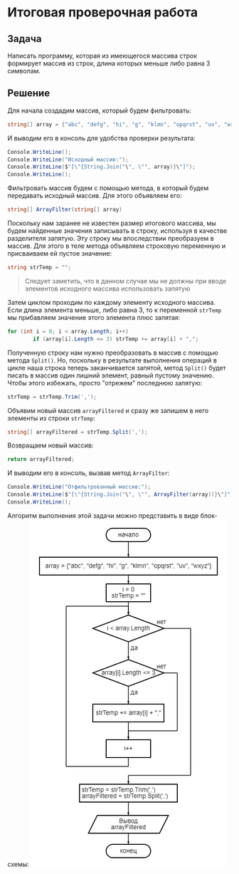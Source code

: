 # Итоговая проверочная работа

## Задача

Написать программу, которая из имеющегося массива строк формирует массив из строк, длина которых меньше либо равна 3 символам.

## Решение

Для начала создадим массив, который будем фильтровать:

```C#
string[] array = {"abc", "defg", "hi", "g", "klmn", "opqrst", "uv", "wxyz"};
```

И выводим его в консоль для удобства проверки результата:

```C#
Console.WriteLine();
Console.WriteLine("Исходный массив:");
Console.WriteLine($"[\"{String.Join("\", \"", array)}\"]");
Console.WriteLine();
```

Фильтровать массив будем с помощью метода, в который будем передавать исходный массив. Для этого объявляем его:

```C#
string[] ArrayFilter(string[] array)
```

Поскольку нам заранее не известен размер итогового массива, мы будем найденные значения записывать в строку, используя в качестве разделителя запятую. Эту строку мы впоследствии преобразуем в массив. Для этого в теле метода объявляем строковую переменную и присваиваем ей пустое значение:

```C#
string strTemp = "";
```

> Следует заметить, что в данном случае мы не должны при вводе элементов исходного массива использовать запятую

Затем циклом проходим по каждому элементу исходного массива. Если длина элемента меньше, либо равна 3, то к переменной `strTemp` мы прибавляем значение этого элемента плюс запятая:

```C#
for (int i = 0; i < array.Length; i++)
        if (array[i].Length <= 3) strTemp += array[i] + ",";
```

Полученную строку нам нужно преобразовать в массив с помощью метода `Split()`. Но, поскольку в результате выполнения операций в цикле наша строка теперь заканчивается запятой, метод `Split()` будет писать в массив один лишний элемент, равный пустому значению. Чтобы этого избежать, просто "отрежем" последнюю запятую:

```C#
strTemp = strTemp.Trim(',');
```

Объявим новый массив `arrayFiltered` и сразу же запишем в него элементы из строки `strTemp`:

```C#
string[] arrayFiltered = strTemp.Split(',');
```

Возвращаем новый массив:

```C#
return arrayFiltered;
```

И выводим его в консоль, вызвав метод `ArrayFilter`:

```C#
Console.WriteLine("Отфильтрованный массив:");
Console.WriteLine($"[\"{String.Join("\", \"", ArrayFilter(array))}\"]");
Console.WriteLine();
```

Алгоритм выполнения этой задачи можно представить в виде блок-схемы:
![Алгоритм](diagram.png)